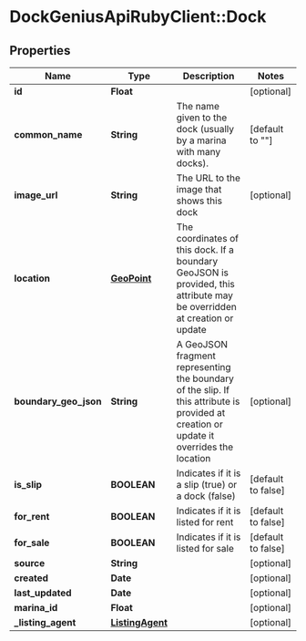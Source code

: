 # DockGeniusApiRubyClient::Dock

## Properties
Name | Type | Description | Notes
------------ | ------------- | ------------- | -------------
**id** | **Float** |  | [optional] 
**common_name** | **String** | The name given to the dock (usually by a marina with many docks). | [default to &quot;&quot;]
**image_url** | **String** | The URL to the image that shows this dock | [optional] 
**location** | [**GeoPoint**](GeoPoint.md) | The coordinates of this dock. If a boundary GeoJSON is provided, this attribute may be overridden at creation or update | 
**boundary_geo_json** | **String** | A GeoJSON fragment representing the boundary of the slip. If this attribute is provided at creation or update it overrides the location | [optional] 
**is_slip** | **BOOLEAN** | Indicates if it is a slip (true) or a dock (false) | [default to false]
**for_rent** | **BOOLEAN** | Indicates if it is listed for rent | [default to false]
**for_sale** | **BOOLEAN** | Indicates if it is listed for sale | [default to false]
**source** | **String** |  | [optional] 
**created** | **Date** |  | [optional] 
**last_updated** | **Date** |  | [optional] 
**marina_id** | **Float** |  | [optional] 
**_listing_agent** | [**ListingAgent**](ListingAgent.md) |  | [optional] 


